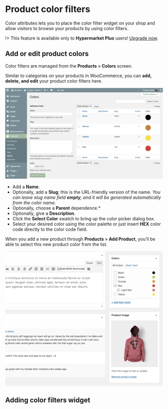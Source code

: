 # Product color filters

Color attributes lets you to place the color filter widget on your shop and allow visitors to browse your products by using color filters.

!> This feature is available only to **Hypermarket Plus** users! [Upgrade now](https://www.mypreview.one).

## Add or edit product colors

Color filters are managed from the **Products** » **Colors** screen.

Similar to categories on your products in WooCommerce, you can **add, delete, and edit** your product color filters here.

![Product color filters](img/product-color-filters.png)

* Add a **Name**.
* Optionally, add a **Slug**; this is the URL-friendly version of the name.
*You can leave slug name field **empty**, and it will be generated automatically from the color name.*
* Optionally, choose a **Parent** dependence.*
* Optionally, give a **Description**.
* Click the **Select Color** swatch to bring up the color picker dialog box.
* Select your desired color using the color palette or just insert **HEX** color code directly to the color code field.

When you add a new product through **Products** » **Add Product**, you’ll be able to select this new product color from the list.

![Adding color attribute](img/adding-color-attribute.png)

## Adding color filters widget

